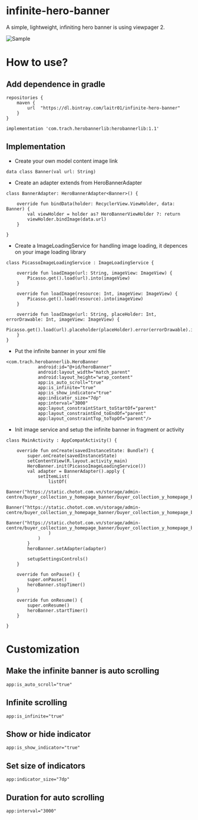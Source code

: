 # infinite-hero-banner
A simple, lightweight, infiniting hero banner is using viewpager 2.

![Sample](https://i.ibb.co/cLW0PXC/80842295-600981997348032-1933579098244775936-n.jpg)

# How to use?

## Add dependence in gradle

```
repositories {
	maven {
		url  "https://dl.bintray.com/laitr01/infinite-hero-banner"
	}
}
```

```
implementation 'com.trach.herobannerlib:herobannerlib:1.1'
```

## Implementation

- Create your own model content image link

`data class Banner(val url: String)`

- Create an adapter extends from HeroBannerAdapter

```
class BannerAdapter: HeroBannerAdapter<Banner>() {

    override fun bindData(holder: RecyclerView.ViewHolder, data: Banner) {
        val viewHolder = holder as? HeroBannerViewHolder ?: return
        viewHolder.bindImage(data.url)
    }

}
```

- Create a ImageLoadingService for handling image loading, it depences on your image loading library

```
class PicassoImageLoadingService : ImageLoadingService {

    override fun loadImage(url: String, imageView: ImageView) {
        Picasso.get().load(url).into(imageView)
    }

    override fun loadImage(resource: Int, imageView: ImageView) {
        Picasso.get().load(resource).into(imageView)
    }

    override fun loadImage(url: String, placeHolder: Int, errorDrawable: Int, imageView: ImageView) {
        Picasso.get().load(url).placeholder(placeHolder).error(errorDrawable).into(imageView)
    }
}
```

- Put the infinite banner in your xml file

```
<com.trach.herobannerlib.HeroBanner
            android:id="@+id/heroBanner"
            android:layout_width="match_parent"
            android:layout_height="wrap_content"
            app:is_auto_scroll="true"
            app:is_infinite="true"
            app:is_show_indicator="true"
            app:indicator_size="7dp"
            app:interval="3000"
            app:layout_constraintStart_toStartOf="parent"
            app:layout_constraintEnd_toEndOf="parent"
            app:layout_constraintTop_toTopOf="parent"/>
```

- Init image service and setup the infinite banner in fragment or activity

```
class MainActivity : AppCompatActivity() {

    override fun onCreate(savedInstanceState: Bundle?) {
        super.onCreate(savedInstanceState)
        setContentView(R.layout.activity_main)
        HeroBanner.init(PicassoImageLoadingService())
        val adapter = BannerAdapter().apply {
            setItemList(
                listOf(
                    Banner("https://static.chotot.com.vn/storage/admin-centre/buyer_collection_y_homepage_banner/buyer_collection_y_homepage_banner_1577353107451.jpg"),
                    Banner("https://static.chotot.com.vn/storage/admin-centre/buyer_collection_y_homepage_banner/buyer_collection_y_homepage_banner_1577355774976.jpg"),
                    Banner("https://static.chotot.com.vn/storage/admin-centre/buyer_collection_y_homepage_banner/buyer_collection_y_homepage_banner_1577353202973.jpg")
                )
            )
        }
        heroBanner.setAdapter(adapter)

        setupSettingsControls()
    }

    override fun onPause() {
        super.onPause()
        heroBanner.stopTimer()
    }

    override fun onResume() {
        super.onResume()
        heroBanner.startTimer()
    }
    
}
```

# Customization

## Make the infinite banner is auto scrolling

`app:is_auto_scroll="true"`

## Infinite scrolling

`app:is_infinite="true"`

## Show or hide indicator

`app:is_show_indicator="true"`
     
## Set size of indicators

`app:indicator_size="7dp"`
   
## Duration for auto scrolling

`app:interval="3000"`
